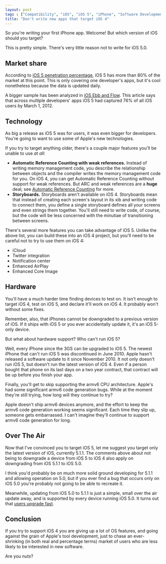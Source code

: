 ```yaml
---
layout: post
tags : ["Compatibility", "iOS", "iOS 5", "iPhone", "Software Development"]
title: "Don't write new apps that target iOS 4"
---
```

So you're writing your first iPhone app. Welcome! But which version of iOS should you target?

This is pretty simple. There's very little reason not to write for iOS 5.0.

## Market share ##

According to [iOS 5 penetration percentage](http://www.game4mob.com/index.php/tech-articles/67-ios-5-penetration-percentage), iOS 5 has more than 80% of the market at this point. This is only covering one developer's apps, but it's cool nonetheless because the data is updated daily.

A bigger sample has been analyzed in [iOS Ebb and Flow](http://pxldot.com/post/18754186750/ios-ebb-and-flow). This article says that across multiple developers' apps iOS 5 had captured 76% of all iOS users by March 1, 2012.

## Technology ##

As big a release as iOS 5 was for users, it was even bigger for developers. You're going to want to use some of Apple's new technologies.

If you try to target anything older, there's a couple major features you'll be unable to use *at all*:

* **Automatic Reference Counting with weak references.** Instead of writing memory management code, you describe the relationship between objects and the compiler writes the memory management code for you. On iOS 4, you can get Automatic Reference Counting without support for weak references. But ARC and weak references are a **huge** deal; see [Automatic Reference Counting](/2012/05/automatic-reference-counting/) for more.
* **Storyboards.** Storyboards aren't available on iOS 4. Storyboards mean that instead of creating each screen's layout in its xib and writing code to connect them, you define a single storyboard defines all your screens and even strings them together. You'll still need to write code, of course, but the code will be less concerned with the minutiae of transitioning between screens.

There's several more features you can take advantage of iOS 5. Unlike the above list, you can build these into an iOS 4 project, but you'll need to be careful not to try to use them on iOS 4:

* iCloud
* Twitter integration
* Notification center
* Enhanced AirPlay
* Enhanced Core Image

## Hardware ##

You'll have a much harder time finding devices to test on. It isn't enough to target iOS 4, test on iOS 5, and declare it'll work on iOS 4. It probably won't without some fixes.

Remember, also, that iPhones cannot be downgraded to a previous version of iOS. If it ships with iOS 5 or you ever accidentally update it, it's an iOS 5-only device.

But what about hardware support? Who can't run iOS 5?

Well, every iPhone since the 3GS can be upgraded to iOS 5. The newest iPhone that can't run iOS 5 was discontinued in June 2010. Apple hasn't released a software update to it since November 2010. It not only doesn't run iOS 5, but doesn't run the latest version of iOS 4. Even if a person bought that phone on its last days on a two year contract, that contract will be up before you finish your app.

Finally, you'll get to skip supporting the armv6 CPU architecture. Apple's had some significant armv6 code generation bugs. While at the moment they're still trying, how long will they continue to try?

Apple doesn't ship armv6 devices anymore, and the effort to keep the armv6 code generation working seems significant. Each time they slip up, someone gets embarrassed. I can't imagine they'll continue to support armv6 code generation for long.

## Over The Air ##

Now that I've convinced you to target iOS 5, let me suggest you target only the latest version of iOS, currently 5.1.1. The comments above about not being to downgrade a device from iOS 5 to iOS 4 also apply on downgrading from iOS 5.1.1 to iOS 5.0.

I think you'd probably be on much more solid ground developing for 5.1.1 and allowing operation on 5.0, but if you ever find a bug that occurs only on iOS 5.0 you're probably not going to be able to recreate it.

Meanwhile, updating from iOS 5.0 to 5.1.1 is just a simple, small over the air update away, and is supported by every device running iOS 5.0. It turns out that [users upgrade fast](http://david-smith.org/blog/2012/05/11/ios-5-dot-1-1-upgrade-stats/index.html).

## Conclusion ##

If you try to support iOS 4 you are giving up a lot of OS features, and going against the grain of Apple's tool development, just to chase an ever-shrinking (in both real and percentage terms) market of users who are less likely to be interested in new software.

Are you *nuts*?